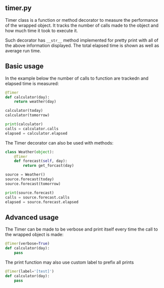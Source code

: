 ## timer.py

Timer class is a function or method decorator to measure the performance of the
wrapped object. It tracks the number of calls made to the object and how much
time it took to execute it.

Such decorator has ```__str__``` method implemented for pretty print with all
of the above information displayed. The total elapsed time is shown as well as
average run time.

## Basic usage

In the example below the number of calls to function are trackedn and elapsed
time is measured:

```python
@Timer
def calculator(day):
    return weather(day)

calculator(today)
calculator(tomorrow)

print(calculator)
calls = calculator.calls
elapsed = calculator.elapsed
```

The Timer decorator can also be used with methods:

```python
class Weather(object):
    @Timer
    def forecast(self, day):
        return get_forcast(day)

source = Weather()
source.forecast(today)
source.forecast(tomorrow)

print(source.forecast)
calls = source.forecast.calls
elapsed = source.forecast.elapsed
```

## Advanced usage

The Timer can be made to be verbose and print itself every time the call to the
wrapped object is made:

```python
@Timer(verbose=True)
def calculator(day):
    pass
```

The print function may also use custom label to prefix all prints

```python
@Timer(label='[test]')
def calculator(day):
    pass
```
